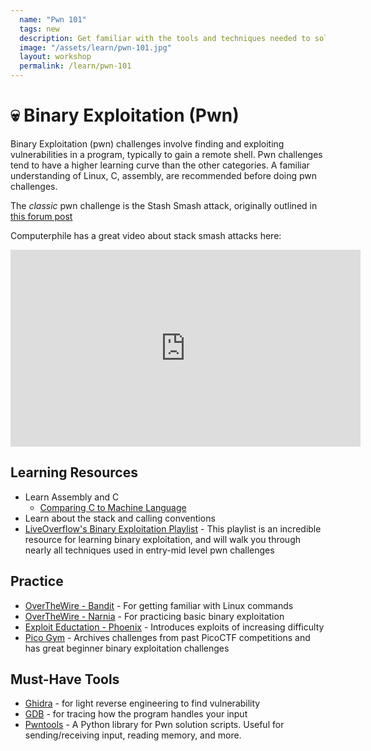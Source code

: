 ```yaml
---
  name: "Pwn 101"
  tags: new
  description: Get familiar with the tools and techniques needed to solve basic binary exploitation challenges
  image: "/assets/learn/pwn-101.jpg"
  layout: workshop
  permalink: /learn/pwn-101
---
```



# 💀 Binary Exploitation (Pwn)

Binary Exploitation (pwn) challenges involve finding and exploiting vulnerabilities in a program, typically to gain a remote shell. Pwn challenges tend to have a higher learning curve than the other categories. A familiar understanding of Linux, C, assembly, are recommended before doing pwn challenges.

The _classic_ pwn challenge is the Stash Smash attack, originally outlined in [this forum post](http://phrack.org/issues/49/14.html)

Computerphile has a great video about stack smash attacks here:
<iframe width="560" height="315" src="https://www.youtube.com/embed/1S0aBV-Waeo" title="YouTube video player" frameborder="0" allow="accelerometer; autoplay; clipboard-write; encrypted-media; gyroscope; picture-in-picture" allowfullscreen></iframe>

## Learning Resources
- Learn Assembly and C
  - [Comparing C to Machine Language](https://www.youtube.com/watch?v=yOyaJXpAYZQ)
- Learn about the stack and calling conventions
- [LiveOverflow's Binary Exploitation Playlist](https://www.youtube.com/watch?v=iyAyN3GFM7A&list=PLhixgUqwRTjxglIswKp9mpkfPNfHkzyeN) - This playlist is an incredible resource for learning binary exploitation, and will walk you through nearly all techniques used in entry-mid level pwn challenges

## Practice
- [OverTheWire - Bandit](https://overthewire.org/wargames/bandit/) - For getting familiar with Linux commands
- [OverTheWire - Narnia](https://overthewire.org/wargames/narnia/) - For practicing basic binary exploitation
- [Exploit Eductation - Phoenix](https://exploit.education/phoenix/) - Introduces exploits of increasing difficulty
- [Pico Gym](https://play.picoctf.org/practice?category=6&page=1) - Archives challenges from past PicoCTF competitions and has great beginner binary exploitation challenges

## Must-Have Tools
- [Ghidra](https://ghidra-sre.org/) - for light reverse engineering to find vulnerability
- [GDB](http://www.unknownroad.com/rtfm/gdbtut/gdbtoc.html) - for tracing how the program handles your input
- [Pwntools](https://github.com/Gallopsled/pwntools) - A Python library for Pwn solution scripts. Useful for sending/receiving input, reading memory, and more.

